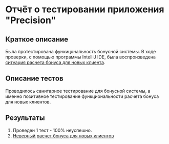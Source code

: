 # Отчёт о тестировании приложения "Precision"

## Краткое описание

Была протестирована функицональность бонусной системы. В ходе проверки, с помощью программы IntelliJ IDE, была воспроизведена <a href="https://github.com/fromkerch/task2.1-ide-/blob/master/src/Main.java">ситуация расчета бонуса для новых клиента</a>.

## Описание тестов

Проводилось санитарное тестирование для бонусной системы, а именно позитивное тестирование функциональности расчета бонуса для новых клиентов.

## Результаты

1. Проведен 1 тест - 100% неуспешно.
2. <a href="https://github.com/fromkerch/task2.2-IDE-/issues/1">Неверный расчет бонуса для новых клиентов</a>


